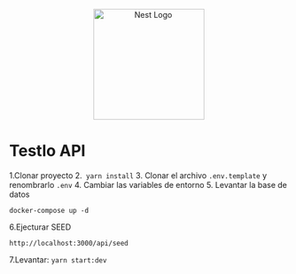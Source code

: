 <p align="center">
  <a href="http://nestjs.com/" target="blank"><img src="https://nestjs.com/img/logo-small.svg" width="200" alt="Nest Logo" /></a>
</p>

# Testlo API

1.Clonar proyecto
2.``` yarn install```
3. Clonar el archivo ```.env.template``` y renombrarlo ```.env```
4. Cambiar las variables de entorno
5. Levantar la base de datos 
```
docker-compose up -d
```

6.Ejecturar SEED
```
http://localhost:3000/api/seed
```

7.Levantar: ```yarn start:dev```
